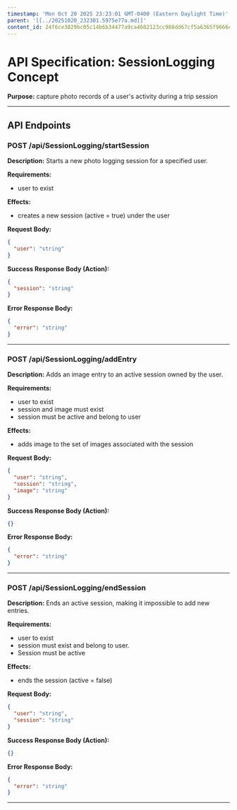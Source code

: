 ```yaml
---
timestamp: 'Mon Oct 20 2025 23:23:01 GMT-0400 (Eastern Daylight Time)'
parent: '[[../20251020_232301.5975e77a.md]]'
content_id: 24f6ce3829bc05c14b6b34477a9ca4682123cc988dd67cf5a6365f9666e0e308
---
```


# API Specification: SessionLogging Concept

**Purpose:** capture photo records of a user's activity during a trip session

***

## API Endpoints

### POST /api/SessionLogging/startSession

**Description:** Starts a new photo logging session for a specified user.

**Requirements:**

* user to exist

**Effects:**

* creates a new session (active = true) under the user

**Request Body:**

```json
{
  "user": "string"
}
```

**Success Response Body (Action):**

```json
{
  "session": "string"
}
```

**Error Response Body:**

```json
{
  "error": "string"
}
```

***

### POST /api/SessionLogging/addEntry

**Description:** Adds an image entry to an active session owned by the user.

**Requirements:**

* user to exist
* session and image must exist
* session must be active and belong to user

**Effects:**

* adds image to the set of images associated with the session

**Request Body:**

```json
{
  "user": "string",
  "session": "string",
  "image": "string"
}
```

**Success Response Body (Action):**

```json
{}
```

**Error Response Body:**

```json
{
  "error": "string"
}
```

***

### POST /api/SessionLogging/endSession

**Description:** Ends an active session, making it impossible to add new entries.

**Requirements:**

* user to exist
* session must exist and belong to user.
* Session must be active

**Effects:**

* ends the session (active = false)

**Request Body:**

```json
{
  "user": "string",
  "session": "string"
}
```

**Success Response Body (Action):**

```json
{}
```

**Error Response Body:**

```json
{
  "error": "string"
}
```

***
